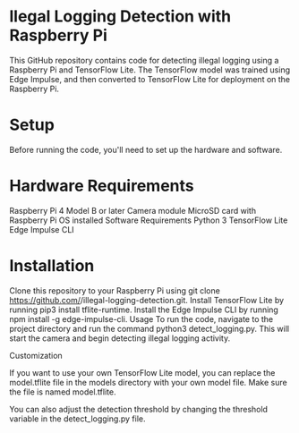 # llegal Logging Detection with Raspberry Pi

This GitHub repository contains code for detecting illegal logging using a Raspberry Pi and TensorFlow Lite. The TensorFlow model was trained using Edge Impulse, and then converted to TensorFlow Lite for deployment on the Raspberry Pi.

# Setup
Before running the code, you'll need to set up the hardware and software.

# Hardware Requirements
Raspberry Pi 4 Model B or later
Camera module
MicroSD card with Raspberry Pi OS installed
Software Requirements
Python 3
TensorFlow Lite
Edge Impulse CLI

# Installation

Clone this repository to your Raspberry Pi using git clone https://github.com/<your-username>/illegal-logging-detection.git.
Install TensorFlow Lite by running pip3 install tflite-runtime.
Install the Edge Impulse CLI by running npm install -g edge-impulse-cli.
Usage
To run the code, navigate to the project directory and run the command python3 detect_logging.py. This will start the camera and begin detecting illegal logging activity.

 Customization
  
If you want to use your own TensorFlow Lite model, you can replace the model.tflite file in the models directory with your own model file. Make sure the file is named model.tflite.

You can also adjust the detection threshold by changing the threshold variable in the detect_logging.py file.

